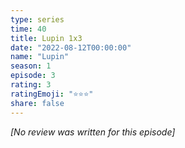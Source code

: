 ```yaml
---
type: series
time: 40
title: Lupin 1x3
date: "2022-08-12T00:00:00"
name: "Lupin"
season: 1
episode: 3
rating: 3
ratingEmoji: "⭐️⭐️⭐️"
share: false
---
```


_[No review was written for this episode]_
